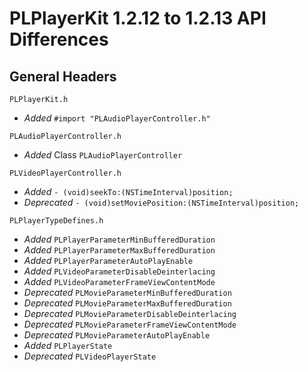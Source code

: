 # PLPlayerKit 1.2.12 to 1.2.13 API Differences

## General Headers

```PLPlayerKit.h```
- *Added* `#import "PLAudioPlayerController.h"`

```PLAudioPlayerController.h```
- *Added* Class `PLAudioPlayerController`

```PLVideoPlayerController.h```
- *Added* `- (void)seekTo:(NSTimeInterval)position;`
- *Deprecated* `- (void)setMoviePosition:(NSTimeInterval)position;`

```PLPlayerTypeDefines.h```
- *Added* `PLPlayerParameterMinBufferedDuration`
- *Added* `PLPlayerParameterMaxBufferedDuration`
- *Added* `PLPlayerParameterAutoPlayEnable`
- *Added* `PLVideoParameterDisableDeinterlacing`
- *Added* `PLVideoParameterFrameViewContentMode`
- *Deprecated* `PLMovieParameterMinBufferedDuration`
- *Deprecated* `PLMovieParameterMaxBufferedDuration`
- *Deprecated* `PLMovieParameterDisableDeinterlacing`
- *Deprecated* `PLMovieParameterFrameViewContentMode`
- *Deprecated* `PLMovieParameterAutoPlayEnable`
- *Added* `PLPlayerState`
- *Deprecated* `PLVideoPlayerState`